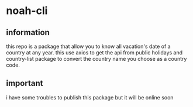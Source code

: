 # noah-cli

## information
this repo is a package that allow you to know all vacation's date of a country at any year. 
this use axios to get the api from public holidays and country-list package to convert the country name you choose as a country code.

## important 

i have some troubles to publish this package but it will be online soon 